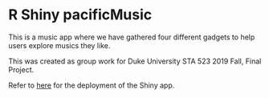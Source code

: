 # R Shiny pacificMusic

This is a music app where we have gathered four different gadgets to help users explore musics they like.

This was created as group work for Duke University STA 523 2019 Fall, Final Project. 

Refer to [here](https://christineshen421.shinyapps.io/pacificMusic) for the deployment of the Shiny app.
